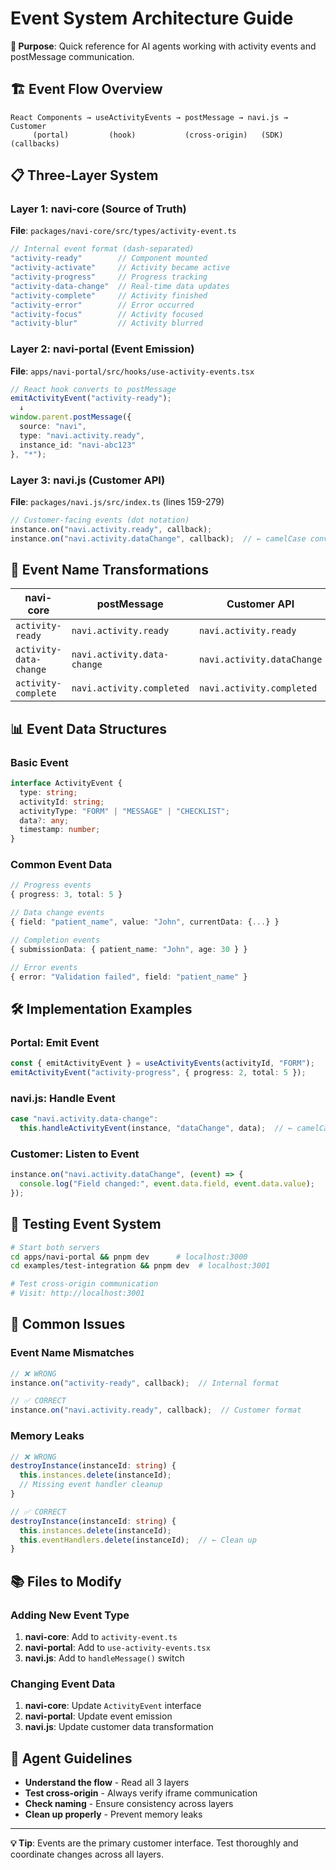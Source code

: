# Event System Architecture Guide

**🎯 Purpose**: Quick reference for AI agents working with activity events and postMessage communication.

## 🏗️ **Event Flow Overview**
```
React Components → useActivityEvents → postMessage → navi.js → Customer
     (portal)         (hook)           (cross-origin)   (SDK)    (callbacks)
```

## 📋 **Three-Layer System**

### **Layer 1: navi-core (Source of Truth)**
**File**: `packages/navi-core/src/types/activity-event.ts`
```typescript
// Internal event format (dash-separated)
"activity-ready"        // Component mounted
"activity-activate"     // Activity became active  
"activity-progress"     // Progress tracking
"activity-data-change"  // Real-time data updates
"activity-complete"     // Activity finished
"activity-error"        // Error occurred
"activity-focus"        // Activity focused
"activity-blur"         // Activity blurred
```

### **Layer 2: navi-portal (Event Emission)**
**File**: `apps/navi-portal/src/hooks/use-activity-events.tsx`
```typescript
// React hook converts to postMessage
emitActivityEvent("activity-ready");
  ↓
window.parent.postMessage({
  source: "navi",
  type: "navi.activity.ready",
  instance_id: "navi-abc123"
}, "*");
```

### **Layer 3: navi.js (Customer API)**
**File**: `packages/navi.js/src/index.ts` (lines 159-279)
```typescript
// Customer-facing events (dot notation)
instance.on("navi.activity.ready", callback);
instance.on("navi.activity.dataChange", callback);  // ← camelCase conversion
```

## 🔄 **Event Name Transformations**
| navi-core | postMessage | Customer API |
|-----------|-------------|--------------|
| `activity-ready` | `navi.activity.ready` | `navi.activity.ready` |
| `activity-data-change` | `navi.activity.data-change` | `navi.activity.dataChange` |
| `activity-complete` | `navi.activity.completed` | `navi.activity.completed` |

## 📊 **Event Data Structures**

### **Basic Event**
```typescript
interface ActivityEvent {
  type: string;
  activityId: string;
  activityType: "FORM" | "MESSAGE" | "CHECKLIST";
  data?: any;
  timestamp: number;
}
```

### **Common Event Data**
```typescript
// Progress events
{ progress: 3, total: 5 }

// Data change events  
{ field: "patient_name", value: "John", currentData: {...} }

// Completion events
{ submissionData: { patient_name: "John", age: 30 } }

// Error events
{ error: "Validation failed", field: "patient_name" }
```

## 🛠️ **Implementation Examples**

### **Portal: Emit Event**
```typescript
const { emitActivityEvent } = useActivityEvents(activityId, "FORM");
emitActivityEvent("activity-progress", { progress: 2, total: 5 });
```

### **navi.js: Handle Event**
```typescript
case "navi.activity.data-change":
  this.handleActivityEvent(instance, "dataChange", data);  // ← camelCase
```

### **Customer: Listen to Event**
```typescript
instance.on("navi.activity.dataChange", (event) => {
  console.log("Field changed:", event.data.field, event.data.value);
});
```

## 🧪 **Testing Event System**
```bash
# Start both servers
cd apps/navi-portal && pnpm dev      # localhost:3000
cd examples/test-integration && pnpm dev  # localhost:3001

# Test cross-origin communication
# Visit: http://localhost:3001
```

## 🚨 **Common Issues**

### **Event Name Mismatches**
```typescript
// ❌ WRONG
instance.on("activity-ready", callback);  // Internal format

// ✅ CORRECT  
instance.on("navi.activity.ready", callback);  // Customer format
```

### **Memory Leaks**
```typescript
// ❌ WRONG
destroyInstance(instanceId: string) {
  this.instances.delete(instanceId);
  // Missing event handler cleanup
}

// ✅ CORRECT
destroyInstance(instanceId: string) {
  this.instances.delete(instanceId);
  this.eventHandlers.delete(instanceId);  // ← Clean up
}
```

## 📚 **Files to Modify**

### **Adding New Event Type**
1. **navi-core**: Add to `activity-event.ts`
2. **navi-portal**: Add to `use-activity-events.tsx`
3. **navi.js**: Add to `handleMessage()` switch

### **Changing Event Data**
1. **navi-core**: Update `ActivityEvent` interface
2. **navi-portal**: Update event emission
3. **navi.js**: Update customer data transformation

## 🎯 **Agent Guidelines**
- **Understand the flow** - Read all 3 layers
- **Test cross-origin** - Always verify iframe communication
- **Check naming** - Ensure consistency across layers
- **Clean up properly** - Prevent memory leaks

---

**💡 Tip**: Events are the primary customer interface. Test thoroughly and coordinate changes across all layers.
